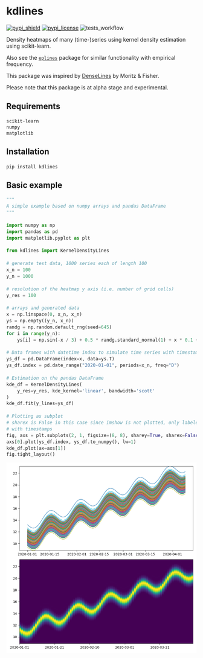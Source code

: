 # kdlines
[![pypi_shield](https://img.shields.io/pypi/v/kdlines.svg)](https://pypi.org/project/kdlines/)
[![pypi_license](https://badgen.net/pypi/license/kdlines/)](https://pypi.org/project/kdlines/)
![tests_workflow](https://github.com/rhkarls/kdlines/actions/workflows/run_flake8_pytest.yml/badge.svg)

Density heatmaps of many (time-)series using kernel density estimation using scikit-learn.

Also see the [`eplines`](https://github.com/rhkarls/eplines) package for similar functionality with empirical frequency. 

This package was inspired by [DenseLines](https://dig.cmu.edu/publications/2018-million-time-series.html) 
by Moritz & Fisher.

Please note that this package is at alpha stage and experimental.

## Requirements

    scikit-learn
    numpy
    matplotlib

## Installation

`pip install kdlines`
## Basic example

```python
"""
A simple example based on numpy arrays and pandas DataFrame
"""

import numpy as np
import pandas as pd
import matplotlib.pyplot as plt

from kdlines import KernelDensityLines

# generate test data, 1000 series each of length 100
x_n = 100
y_n = 1000

# resolution of the heatmap y axis (i.e. number of grid cells)
y_res = 100

# arrays and generated data
x = np.linspace(0, x_n, x_n)
ys = np.empty((y_n, x_n))
randg = np.random.default_rng(seed=645)
for i in range(y_n):
    ys[i] = np.sin(-x / 3) + 0.5 * randg.standard_normal(1) + x * 0.1 + 11

# Data frames with datetime index to simulate time series with timestamps
ys_df = pd.DataFrame(index=x, data=ys.T)
ys_df.index = pd.date_range("2020-01-01", periods=x_n, freq="D")

# Estimation on the pandas DataFrame
kde_df = KernelDensityLines(
    y_res=y_res, kde_kernel='linear', bandwidth='scott'
)
kde_df.fit(y_lines=ys_df)

# Plotting as subplot
# sharex is False in this case since imshow is not plotted, only labeled, 
# with timestamps
fig, axs = plt.subplots(2, 1, figsize=(8, 8), sharey=True, sharex=False)
axs[0].plot(ys_df.index, ys_df.to_numpy(), lw=1)
kde_df.plot(ax=axs[1])
fig.tight_layout()
```
![example_kde_df](https://github.com/rhkarls/kdlines/blob/main/examples/example_simple_kde_df.png)
